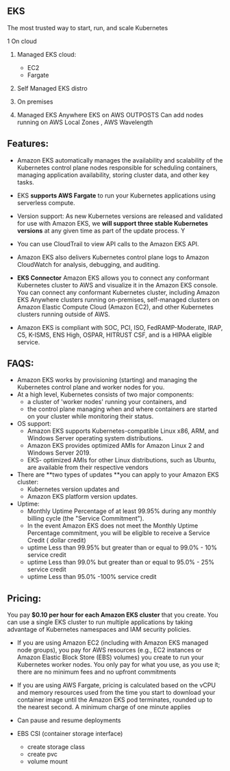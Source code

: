 ## EKS 

The most trusted way to start, run, and scale Kubernetes

 1 On cloud

1. Managed EKS cloud:
    - EC2
    - Fargate

3. Self Managed EKS distro 

2. On premises

2. Managed EKS Anywhere
   EKS on AWS OUTPOSTS
   Can add nodes running on AWS Local Zones , AWS Wavelength

## Features:
- Amazon EKS automatically manages the availability and scalability of the Kubernetes control plane nodes responsible for scheduling containers, managing application availability, storing cluster data, and other key tasks.

- EKS **supports AWS Fargate** to run your Kubernetes applications using serverless compute.
- Version support: 
    As new Kubernetes versions are released and validated for use with Amazon EKS, we **will support three stable Kubernetes versions** at any given time as part of the update process. Y

- You can use CloudTrail to view API calls to the Amazon EKS API. 
- Amazon EKS also delivers Kubernetes control plane logs to Amazon CloudWatch for analysis, debugging, and auditing.
- **EKS Connector**
    Amazon EKS allows you to connect any conformant Kubernetes cluster to AWS and visualize it in the Amazon EKS console. You can connect any conformant Kubernetes cluster, including Amazon EKS Anywhere clusters running on-premises, self-managed clusters on Amazon Elastic Compute Cloud (Amazon EC2), and other Kubernetes clusters running outside of AWS. 
- Amazon EKS is compliant with SOC, PCI, ISO, FedRAMP-Moderate, IRAP, C5, K-ISMS, ENS High, OSPAR, HITRUST CSF, and is a HIPAA eligible service.

## FAQS:

- Amazon EKS works by provisioning (starting) and managing the Kubernetes control plane and worker nodes for you. 
- At a high level, Kubernetes consists of two major components: 
    - a cluster of 'worker nodes' running your containers, and 
    - the control plane managing when and where containers are started on your cluster while monitoring their status.
- OS support: 
    - Amazon EKS supports Kubernetes-compatible Linux x86, ARM, and Windows Server operating system distributions. 
    - Amazon EKS provides optimized AMIs for Amazon Linux 2 and Windows Server 2019. 
    - EKS- optimized AMIs for other Linux distributions, such as Ubuntu, are available from their respective vendors 
- There are **two types of updates **you can apply to your Amazon EKS cluster: 
    - Kubernetes version updates and 
    - Amazon EKS platform version updates.
- Uptime:
    - Monthly Uptime Percentage of at least 99.95% during any monthly billing cycle (the "Service Commitment"). 
    - In the event Amazon EKS does not meet the Monthly Uptime Percentage commitment, you will be eligible to receive a Service Credit ( dollar credit)
    - uptime Less than 99.95% but greater than or equal to 99.0% - 10% service credit
    - uptime Less than 99.0% but greater than or equal to 95.0% - 25%  service credit
    - uptime Less than 95.0% -100%  service credit
## Pricing:


You pay **$0.10 per hour for each Amazon EKS cluster** that you create. You can use a single EKS cluster to run multiple applications by taking advantage of Kubernetes namespaces and IAM security policies. 


- If you are using Amazon EC2 (including with Amazon EKS managed node groups), you pay for AWS resources (e.g., EC2 instances or Amazon Elastic Block Store (EBS) volumes) you create to run your Kubernetes worker nodes. You only pay for what you use, as you use it; there are no minimum fees and no upfront commitments
- If you are using AWS Fargate, pricing is calculated based on the vCPU and memory resources used from the time you start to download your container image until the Amazon EKS pod terminates, rounded up to the nearest second. A minimum charge of one minute applies











- Can pause and resume deployments

- EBS CSI (container storage interface)
    - create storage class
    - create pvc
    - volume mount